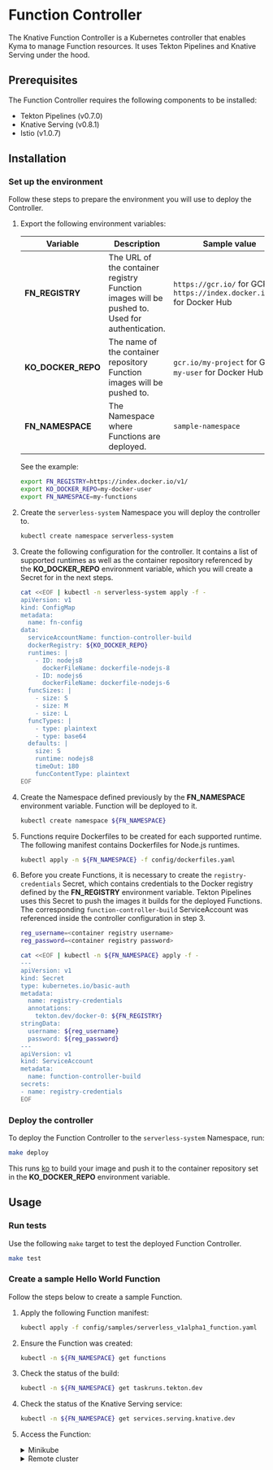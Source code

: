# Function Controller

The Knative Function Controller is a Kubernetes controller that enables Kyma to manage Function resources. It uses Tekton Pipelines and Knative Serving under the hood.

## Prerequisites

The Function Controller requires the following components to be installed:

- Tekton Pipelines (v0.7.0)
- Knative Serving (v0.8.1)
- Istio (v1.0.7)

## Installation

### Set up the environment

Follow these steps to prepare the environment you will use to deploy the Controller.

1. Export the following environment variables:

    | Variable        | Description | Sample value |
    | --------------- | ----------- |--------------|
    | **FN_REGISTRY** | The URL of the container registry Function images will be pushed to. Used for authentication. | `https://gcr.io/` for GCR, `https://index.docker.io/v1/` for Docker Hub |
    | **KO_DOCKER_REPO** | The name of the container repository Function images will be pushed to. | `gcr.io/my-project` for GCR, `my-user` for Docker Hub |
    | **FN_NAMESPACE** | The Namespace where Functions are deployed. | `sample-namespace` |

    See the example:

    ```bash
    export FN_REGISTRY=https://index.docker.io/v1/
    export KO_DOCKER_REPO=my-docker-user
    export FN_NAMESPACE=my-functions
    ```

2. Create the `serverless-system` Namespace you will deploy the controller to.

    ```bash
    kubectl create namespace serverless-system
    ```

3. Create the following configuration for the controller. It contains a list of supported runtimes as well as the container repository referenced by the **KO_DOCKER_REPO** environment variable, which you will create a Secret for in the next steps.

    ```bash
    cat <<EOF | kubectl -n serverless-system apply -f -
    apiVersion: v1
    kind: ConfigMap
    metadata:
      name: fn-config
    data:
      serviceAccountName: function-controller-build
      dockerRegistry: ${KO_DOCKER_REPO}
      runtimes: |
        - ID: nodejs8
          dockerFileName: dockerfile-nodejs-8
        - ID: nodejs6
          dockerFileName: dockerfile-nodejs-6
      funcSizes: |
        - size: S
        - size: M
        - size: L
      funcTypes: |
        - type: plaintext
        - type: base64
      defaults: |
        size: S
        runtime: nodejs8
        timeOut: 180
        funcContentType: plaintext
    EOF
    ```

4. Create the Namespace defined previously by the **FN_NAMESPACE** environment variable. Function will be deployed to it.

    ```bash
    kubectl create namespace ${FN_NAMESPACE}
    ```

5. Functions require Dockerfiles to be created for each supported runtime. The following manifest contains Dockerfiles for Node.js runtimes.

    ```bash
    kubectl apply -n ${FN_NAMESPACE} -f config/dockerfiles.yaml
    ```

6. Before you create Functions, it is necessary to create the `registry-credentials` Secret, which contains credentials to the Docker registry defined by the **FN_REGISTRY** environment variable. Tekton Pipelines uses this Secret to push the images it builds for the deployed Functions. The corresponding `function-controller-build` ServiceAccount was referenced inside the controller configuration in step 3.

    ```bash
    reg_username=<container registry username>
    reg_password=<container registry password>

    cat <<EOF | kubectl -n ${FN_NAMESPACE} apply -f -
    ---
    apiVersion: v1
    kind: Secret
    type: kubernetes.io/basic-auth
    metadata:
      name: registry-credentials
      annotations:
        tekton.dev/docker-0: ${FN_REGISTRY}
    stringData:
      username: ${reg_username}
      password: ${reg_password}
    ---
    apiVersion: v1
    kind: ServiceAccount
    metadata:
      name: function-controller-build
    secrets:
    - name: registry-credentials
    EOF
    ```

### Deploy the controller

To deploy the Function Controller to the `serverless-system` Namespace, run:

```bash
make deploy
```

This runs [ko](https://github.com/google/ko) to build your image and push it to the container repository set in the **KO_DOCKER_REPO** environment variable.

## Usage

### Run tests

Use the following `make` target to test the deployed Function Controller.

```bash
make test
```

### Create a sample Hello World Function

Follow the steps below to create a sample Function.

1. Apply the following Function manifest:

    ```bash
    kubectl apply -f config/samples/serverless_v1alpha1_function.yaml
    ```

2. Ensure the Function was created:

    ```bash
    kubectl -n ${FN_NAMESPACE} get functions
    ```

3. Check the status of the build:

    ```bash
    kubectl -n ${FN_NAMESPACE} get taskruns.tekton.dev
    ```

4. Check the status of the Knative Serving service:

    ```bash
    kubectl -n ${FN_NAMESPACE} get services.serving.knative.dev
    ```

5. Access the Function:

    <div tabs name="installation">

      <details>
      <summary>Minikube</summary>

      ```bash
      FN_DOMAIN="$(kubectl -n ${FN_NAMESPACE} get ksvc demo --output 'jsonpath={.status.url}' | sed -e 's/http\([s]\)*:[/][/]//')"
      FN_PORT="$(kubectl get svc istio-ingressgateway -n istio-system --output 'jsonpath={.spec.ports[?(@.port==80)].nodePort}')"
      curl -v -H "Host: ${FN_DOMAIN}" http://$(minikube ip):${FN_PORT}
      ```
      </details>

      <details>
      <summary>Remote cluster</summary>

      ```bash
      FN_DOMAIN="$(kubectl -n ${FN_NAMESPACE} get ksvc demo --output 'jsonpath={.status.url}' | sed -e 's/http\([s]\)*:[/][/]//')"
      FN_INGRESS="$(kubectl get svc istio-ingressgateway -n istio-system --output 'jsonpath={.status.loadBalancer.ingress[0].ip}')"
      curl -kD- -H "Host: ${FN_DOMAIN}" "http://${FN_INGRESS}"   
      ```
      </details>

    </div>
